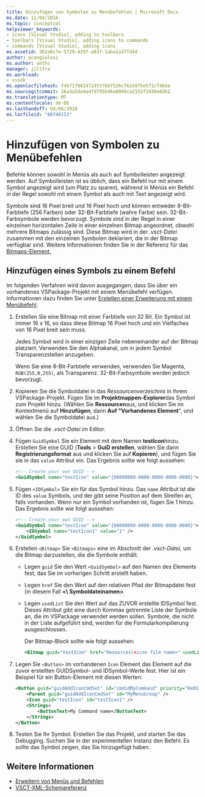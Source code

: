 ```yaml
---
title: Hinzufügen von Symbolen zu Menübefehlen | Microsoft Docs
ms.date: 11/04/2016
ms.topic: conceptual
helpviewer_keywords:
- icons [Visual Studio], adding to toolbars
- toolbars [Visual Studio], adding icons to commands
- commands [Visual Studio], adding icons
ms.assetid: 362a0c7e-5729-4297-a83f-1aba1a37fd44
author: acangialosi
ms.author: anthc
manager: jillfra
ms.workload:
- vssdk
ms.openlocfilehash: f4b71f981472451766f526cf62e975e571cf46da
ms.sourcegitcommit: 16a4a5da4a4fd795b46a0869ca2152f2d36e6db2
ms.translationtype: MT
ms.contentlocale: de-DE
ms.lasthandoff: 04/06/2020
ms.locfileid: "80740153"
---
```

# <a name="add-icons-to-menu-commands"></a>Hinzufügen von Symbolen zu Menübefehlen
Befehle können sowohl in Menüs als auch auf Symbolleisten angezeigt werden. Auf Symbolleisten ist es üblich, dass ein Befehl nur mit einem Symbol angezeigt wird (um Platz zu sparen), während in Menüs ein Befehl in der Regel sowohl mit einem Symbol als auch mit Text angezeigt wird.

 Symbole sind 16 Pixel breit und 16 Pixel hoch und können entweder 8-Bit-Farbtiefe (256 Farben) oder 32-Bit-Farbtiefe (wahre Farbe) sein. 32-Bit-Farbsymbole werden bevorzugt. Symbole sind in der Regel in einer einzelnen horizontalen Zeile in einer einzelnen Bitmap angeordnet, obwohl mehrere Bitmaps zulässig sind. Diese Bitmap wird in der *.vsct-Datei* zusammen mit den einzelnen Symbolen deklariert, die in der Bitmap verfügbar sind. Weitere Informationen finden Sie in der Referenz für das [Bitmaps-Element.](../extensibility/bitmaps-element.md)

## <a name="add-an-icon-to-a-command"></a>Hinzufügen eines Symbols zu einem Befehl
 Im folgenden Verfahren wird davon ausgegangen, dass Sie über ein vorhandenes VSPackage-Projekt mit einem Menübefehl verfügen. Informationen dazu finden Sie unter [Erstellen einer Erweiterung mit einem Menübefehl](../extensibility/creating-an-extension-with-a-menu-command.md).

1. Erstellen Sie eine Bitmap mit einer Farbtiefe von 32 Bit. Ein Symbol ist immer 16 x 16, so dass diese Bitmap 16 Pixel hoch und ein Vielfaches von 16 Pixel breit sein muss.

     Jedes Symbol wird in einer einzigen Zeile nebeneinander auf der Bitmap platziert. Verwenden Sie den Alphakanal, um in jedem Symbol Transparenzstellen anzugeben.

     Wenn Sie eine 8-Bit-Farbtiefe verwenden, verwenden Sie Magenta, `RGB(255,0,255)`, als Transparenz. 32-Bit-Farbsymbole werden jedoch bevorzugt.

2. Kopieren Sie die Symboldatei in das *Ressourcenverzeichnis* in Ihrem VSPackage-Projekt. Fügen Sie im **Projektmappen-Explorer**das Symbol zum Projekt hinzu. (Wählen Sie **Ressourcen**aus, und klicken Sie im Kontextmenü auf **Hinzufügen**, dann **Auf "Vorhandenes Element**", und wählen Sie die Symboldatei aus.)

3. Öffnen Sie die *.vsct-Datei* im Editor.

4. Fügen `GuidSymbol` Sie ein Element mit dem Namen **testIcon**hinzu. Erstellen Sie eine GUID (**Tools** > **GuiD erstellen**, wählen Sie dann **Registrierungsformat** aus und klicken Sie auf **Kopieren**), und fügen Sie sie in das `value` Attribut ein. Das Ergebnis sollte wie folgt aussehen:

    ```xml
    <!-- Create your own GUID -->
    <GuidSymbol name="testIcon" value="{00000000-0000-0000-0000-0000}">
    ```

5. Fügen `<IDSymbol>` Sie ein für das Symbol hinzu. Das `name` Attribut ist die ID des `value` Symbols, und der gibt seine Position auf dem Streifen an, falls vorhanden. Wenn nur ein Symbol vorhanden ist, fügen Sie 1 hinzu. Das Ergebnis sollte wie folgt aussehen:

    ```xml
    <!-- Create your own GUID -->
    <GuidSymbol name="testIcon" value="{00000000-0000-0000-0000-0000}">
        <IDSymbol name="testIcon1" value="1" />
    </GuidSymbol>
    ```

6. Erstellen `<Bitmap>` Sie `<Bitmaps>` eine im Abschnitt der *.vsct-Datei,* um die Bitmap darzustellen, die die Symbole enthält.

    - Legen `guid` Sie den Wert `<GuidSymbol>` auf den Namen des Elements fest, das Sie im vorherigen Schritt erstellt haben.

    - Legen `href` Sie den Wert auf den relativen Pfad der Bitmapdatei fest (in diesem Fall **<\\ Symboldateinamen\>**.

    - Legen `usedList` Sie den Wert auf das ZUVOR erstellte IDSymbol fest. Dieses Attribut gibt eine durch Kommas getrennte Liste der Symbole an, die im VSPackage verwendet werden sollen. Symbole, die nicht in der Liste aufgeführt sind, werden für die Formularkompilierung ausgeschlossen.

         Der Bitmap-Block sollte wie folgt aussehen:

        ```xml
        <Bitmap guid="testIcon" href="Resources\<icon file name>" usedList="testIcon1"/>
        ```

7. Legen Sie `<Button>` im vorhandenen `Icon` Element das Element auf die zuvor erstellten GUIDSymbol- und IDSymbol-Werte fest. Hier ist ein Beispiel für ein Button-Element mit diesen Werten:

    ```xml
    <Button guid="guidAddIconCmdSet" id="cmdidMyCommand" priority="0x0100" type="Button">
        <Parent guid="guidAddIconCmdSet" id="MyMenuGroup" />
        <Icon guid="testIcon" id="testIcon1" />
        <Strings>
            <ButtonText>My Command name</ButtonText>
        </Strings>
    </Button>
    ```

8. Testen Sie Ihr Symbol. Erstellen Sie das Projekt, und starten Sie das Debugging. Suchen Sie in der experimentellen Instanz den Befehl. Es sollte das Symbol zeigen, das Sie hinzugefügt haben.

## <a name="see-also"></a>Weitere Informationen
- [Erweitern von Menüs und Befehlen](../extensibility/extending-menus-and-commands.md)
- [VSCT-XML-Schemareferenz](../extensibility/vsct-xml-schema-reference.md)
